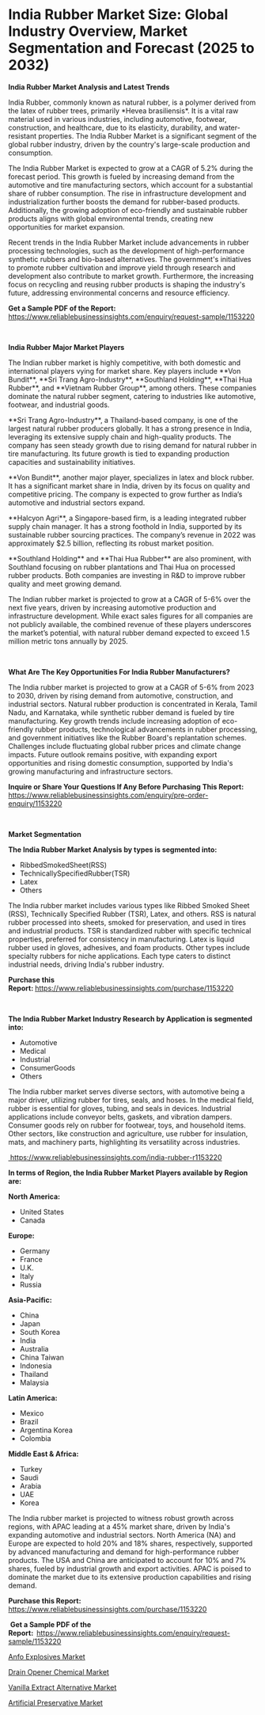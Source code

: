 <p><h1>India Rubber Market Size: Global Industry Overview, Market Segmentation and Forecast (2025 to 2032)</h1></p><p><strong>India Rubber Market Analysis and Latest Trends</strong></p>
<p><p>India Rubber, commonly known as natural rubber, is a polymer derived from the latex of rubber trees, primarily *Hevea brasiliensis*. It is a vital raw material used in various industries, including automotive, footwear, construction, and healthcare, due to its elasticity, durability, and water-resistant properties. The India Rubber Market is a significant segment of the global rubber industry, driven by the country's large-scale production and consumption.</p><p>The India Rubber Market is expected to grow at a CAGR of 5.2% during the forecast period. This growth is fueled by increasing demand from the automotive and tire manufacturing sectors, which account for a substantial share of rubber consumption. The rise in infrastructure development and industrialization further boosts the demand for rubber-based products. Additionally, the growing adoption of eco-friendly and sustainable rubber products aligns with global environmental trends, creating new opportunities for market expansion.</p><p>Recent trends in the India Rubber Market include advancements in rubber processing technologies, such as the development of high-performance synthetic rubbers and bio-based alternatives. The government's initiatives to promote rubber cultivation and improve yield through research and development also contribute to market growth. Furthermore, the increasing focus on recycling and reusing rubber products is shaping the industry's future, addressing environmental concerns and resource efficiency.</p></p>
<p><strong>Get a Sample PDF of the Report:&nbsp;</strong> <a href="https://www.reliablebusinessinsights.com/enquiry/request-sample/1153220?utm_campaign=62&utm_medium=2&utm_source=Github&utm_content=ia&utm_term=25012025&utm_id=india-rubber">https://www.reliablebusinessinsights.com/enquiry/request-sample/1153220</a></p>
<p>&nbsp;</p>
<p><strong>India Rubber Major Market Players</strong></p>
<p><p>The Indian rubber market is highly competitive, with both domestic and international players vying for market share. Key players include **Von Bundit**, **Sri Trang Agro-Industry**, **Southland Holding**, **Thai Hua Rubber**, and **Vietnam Rubber Group**, among others. These companies dominate the natural rubber segment, catering to industries like automotive, footwear, and industrial goods.</p><p>**Sri Trang Agro-Industry**, a Thailand-based company, is one of the largest natural rubber producers globally. It has a strong presence in India, leveraging its extensive supply chain and high-quality products. The company has seen steady growth due to rising demand for natural rubber in tire manufacturing. Its future growth is tied to expanding production capacities and sustainability initiatives.</p><p>**Von Bundit**, another major player, specializes in latex and block rubber. It has a significant market share in India, driven by its focus on quality and competitive pricing. The company is expected to grow further as India’s automotive and industrial sectors expand.</p><p>**Halcyon Agri**, a Singapore-based firm, is a leading integrated rubber supply chain manager. It has a strong foothold in India, supported by its sustainable rubber sourcing practices. The company’s revenue in 2022 was approximately $2.5 billion, reflecting its robust market position.</p><p>**Southland Holding** and **Thai Hua Rubber** are also prominent, with Southland focusing on rubber plantations and Thai Hua on processed rubber products. Both companies are investing in R&D to improve rubber quality and meet growing demand.</p><p>The Indian rubber market is projected to grow at a CAGR of 5-6% over the next five years, driven by increasing automotive production and infrastructure development. While exact sales figures for all companies are not publicly available, the combined revenue of these players underscores the market’s potential, with natural rubber demand expected to exceed 1.5 million metric tons annually by 2025.</p></p>
<p>&nbsp;</p>
<p><strong>What Are The Key Opportunities For India Rubber Manufacturers?</strong></p>
<p><p>The India rubber market is projected to grow at a CAGR of 5-6% from 2023 to 2030, driven by rising demand from automotive, construction, and industrial sectors. Natural rubber production is concentrated in Kerala, Tamil Nadu, and Karnataka, while synthetic rubber demand is fueled by tire manufacturing. Key growth trends include increasing adoption of eco-friendly rubber products, technological advancements in rubber processing, and government initiatives like the Rubber Board's replantation schemes. Challenges include fluctuating global rubber prices and climate change impacts. Future outlook remains positive, with expanding export opportunities and rising domestic consumption, supported by India's growing manufacturing and infrastructure sectors.</p></p>
<p><strong>Inquire or Share Your Questions If Any Before Purchasing This Report:</strong> <a href="https://www.reliablebusinessinsights.com/enquiry/pre-order-enquiry/1153220?utm_campaign=62&utm_medium=2&utm_source=Github&utm_content=ia&utm_term=25012025&utm_id=india-rubber">https://www.reliablebusinessinsights.com/enquiry/pre-order-enquiry/1153220</a></p>
<p>&nbsp;</p>
<p><strong>Market Segmentation</strong></p>
<p><strong>The India Rubber Market Analysis by types is segmented into:</strong></p>
<p><ul><li>RibbedSmokedSheet(RSS)</li><li>TechnicallySpecifiedRubber(TSR)</li><li>Latex</li><li>Others</li></ul></p>
<p><p>The India rubber market includes various types like Ribbed Smoked Sheet (RSS), Technically Specified Rubber (TSR), Latex, and others. RSS is natural rubber processed into sheets, smoked for preservation, and used in tires and industrial products. TSR is standardized rubber with specific technical properties, preferred for consistency in manufacturing. Latex is liquid rubber used in gloves, adhesives, and foam products. Other types include specialty rubbers for niche applications. Each type caters to distinct industrial needs, driving India's rubber industry.</p></p>
<p><strong>Purchase this Report:&nbsp;</strong><a href="https://www.reliablebusinessinsights.com/purchase/1153220?utm_campaign=62&utm_medium=2&utm_source=Github&utm_content=ia&utm_term=25012025&utm_id=india-rubber">https://www.reliablebusinessinsights.com/purchase/1153220</a></p>
<p>&nbsp;</p>
<p><strong>The India Rubber Market Industry Research by Application is segmented into:</strong></p>
<p><ul><li>Automotive</li><li>Medical</li><li>Industrial</li><li>ConsumerGoods</li><li>Others</li></ul></p>
<p><p>The India rubber market serves diverse sectors, with automotive being a major driver, utilizing rubber for tires, seals, and hoses. In the medical field, rubber is essential for gloves, tubing, and seals in devices. Industrial applications include conveyor belts, gaskets, and vibration dampers. Consumer goods rely on rubber for footwear, toys, and household items. Other sectors, like construction and agriculture, use rubber for insulation, mats, and machinery parts, highlighting its versatility across industries.</p></p>
<p><a href="https://www.reliablebusinessinsights.com/india-rubber-r1153220?utm_campaign=62&utm_medium=2&utm_source=Github&utm_content=ia&utm_term=25012025&utm_id=india-rubber">&nbsp;https://www.reliablebusinessinsights.com/india-rubber-r1153220</a></p>
<p><strong>In terms of Region, the India Rubber Market Players available by Region are:</strong></p>
<p>
    <p> <strong> North America: </strong>
        <ul>
            <li>United States</li>
            <li>Canada</li>
        </ul>
        </p> 
    <p> <strong> Europe: </strong>
        <ul>
            <li>Germany</li>
            <li>France</li>
            <li>U.K.</li>
            <li>Italy</li>
            <li>Russia</li>
        </ul>
        </p> 
    <p> <strong> Asia-Pacific: </strong>
        <ul>
            <li>China</li>
            <li>Japan</li>
            <li>South Korea</li>
            <li>India</li>
            <li>Australia</li>
            <li>China Taiwan</li>
            <li>Indonesia</li>
            <li>Thailand</li>
            <li>Malaysia</li>
        </ul>
        </p> 
    <p> <strong> Latin America: </strong>
        <ul>
            <li>Mexico</li>
            <li>Brazil</li>
            <li>Argentina Korea</li>
            <li>Colombia</li>
        </ul>
        </p> 
    <p> <strong> Middle East & Africa: </strong>
        <ul>
            <li>Turkey</li>
            <li>Saudi</li>
            <li>Arabia</li>
            <li>UAE</li>
            <li>Korea</li>
        </ul>
    </p>
    </p>
<p><p>The India rubber market is projected to witness robust growth across regions, with APAC leading at a 45% market share, driven by India's expanding automotive and industrial sectors. North America (NA) and Europe are expected to hold 20% and 18% shares, respectively, supported by advanced manufacturing and demand for high-performance rubber products. The USA and China are anticipated to account for 10% and 7% shares, fueled by industrial growth and export activities. APAC is poised to dominate the market due to its extensive production capabilities and rising demand.</p></p>
<p><strong>Purchase this Report: </strong><a href="https://www.reliablebusinessinsights.com/purchase/1153220?utm_campaign=62&utm_medium=2&utm_source=Github&utm_content=ia&utm_term=25012025&utm_id=india-rubber">https://www.reliablebusinessinsights.com/purchase/1153220</a></p>
<p>&nbsp;<strong>Get a Sample PDF of the Report:&nbsp;&nbsp;</strong><a href="https://www.reliablebusinessinsights.com/enquiry/request-sample/1153220?utm_campaign=62&utm_medium=2&utm_source=Github&utm_content=ia&utm_term=25012025&utm_id=india-rubber">https://www.reliablebusinessinsights.com/enquiry/request-sample/1153220</a></p>
<p><strong></strong></p>
<p><p><a href="https://github.com/dingharhouma/Market-Research-Report-List-1/blob/main/anfo-explosives-market.md?utm_campaign=62&utm_medium=2&utm_source=Github&utm_content=ia&utm_term=25012025&utm_id=india-rubber">Anfo Explosives Market</a></p><p><a href="https://github.com/tshumaalzlam0/Market-Research-Report-List-1/blob/main/drain-opener-chemical-market.md?utm_campaign=62&utm_medium=2&utm_source=Github&utm_content=ia&utm_term=25012025&utm_id=india-rubber">Drain Opener Chemical Market</a></p><p><a href="https://github.com/lessielawlis/Market-Research-Report-List-1/blob/main/vanilla-extract-alternative-market.md?utm_campaign=62&utm_medium=2&utm_source=Github&utm_content=ia&utm_term=25012025&utm_id=india-rubber">Vanilla Extract Alternative Market</a></p><p><a href="https://github.com/ezahdyre/Market-Research-Report-List-1/blob/main/artificial-preservative-market.md?utm_campaign=62&utm_medium=2&utm_source=Github&utm_content=ia&utm_term=25012025&utm_id=india-rubber">Artificial Preservative Market</a></p></p>